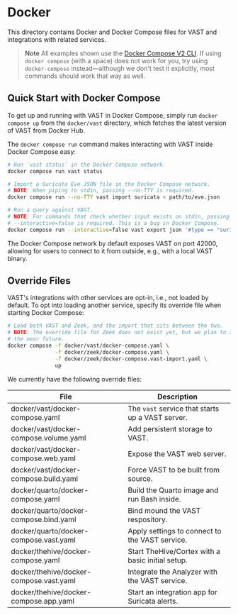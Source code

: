 # Docker

This directory contains Docker and Docker Compose files for VAST and
integrations with related services.

> **Note**
> All examples shown use the [Docker Compose V2 CLI][docker-compose-v2-cli]. If
> using `docker compose` (with a space) does not work for you, try using
> `docker-compose` instead—although we don't test it explicitly, most commands
> should work that way as well.

[docker-compose-v2-cli]: https://docs.docker.com/compose/#compose-v2-and-the-new-docker-compose-command

## Quick Start with Docker Compose

To get up and running with VAST in Docker Compose, simply run `docker compose
up` from the `docker/vast` directory, which fetches the latest version of VAST
from Docker Hub.

The `docker compose run` command makes interacting with VAST inside Docker
Compose easy:

```bash
# Run `vast status` in the Docker Compose network.
docker compose run vast status

# Import a Suricata Eve JSON file in the Docker Compose network.
# NOTE: When piping to stdin, passing --no-TTY is required.
docker compose run --no-TTY vast import suricata < path/to/eve.json

# Run a query against VAST.
# NOTE: For commands that check whether input exists on stdin, passing
# --interactive=false is required. This is a bug in Docker Compose.
docker compose run --interactive=false vast export json '#type == "suricata.alert"'
```

The Docker Compose network by default exposes VAST on port 42000, allowing for
users to connect to it from outside, e.g., with a local VAST binary.

## Override Files

VAST's integrations with other services are opt-in, i.e., not loaded by default.
To opt into loading another service, specify its override file when starting
Docker Compose:

```bash
# Load both VAST and Zeek, and the import that sits between the two.
# NOTE: The override file for Zeek does not exist yet, but we plan to add it in
# the near future.
docker compose -f docker/vast/docker-compose.yaml \
               -f docker/zeek/docker-compose.yaml \
               -f docker/zeek/docker-compose.vast-import.yaml \
               up
```

We currently have the following override files:

|File|Description|
|-|-|
|docker/vast/docker-compose.yaml|The `vast` service that starts up a VAST server.|
|docker/vast/docker-compose.volume.yaml|Add persistent storage to VAST.|
|docker/vast/docker-compose.web.yaml|Expose the VAST web server.|
|docker/vast/docker-compose.build.yaml|Force VAST to be built from source.|
|docker/quarto/docker-compose.yaml|Build the Quarto image and run Bash inside.|
|docker/quarto/docker-compose.bind.yaml|Bind mound the VAST respository.|
|docker/quarto/docker-compose.vast.yaml|Apply settings to connect to the VAST service.|
|docker/thehive/docker-compose.yaml|Start TheHive/Cortex with a basic initial setup.|
|docker/thehive/docker-compose.vast.yaml|Integrate the Analyzer with the VAST service.|
|docker/thehive/docker-compose.app.yaml|Start an integration app for Suricata alerts.|
